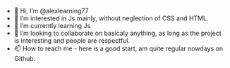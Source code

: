- 👋 Hi, I’m @alexlearning77
- 👀 I’m interested in Js mainly, without neglection of CSS and HTML.
- 🌱 I’m currently learning Js
- 💞️ I’m looking to collaborate on basicaly anything, as long as the project is interesting and people are respectful.
- 📫 How to reach me - here is a good start, am quite regular nowdays on Github.

<!---
alexlearning77/alexlearning77 is a ✨ special ✨ repository because its `README.md` (this file) appears on your GitHub profile.
You can click the Preview link to take a look at your changes.
--->
